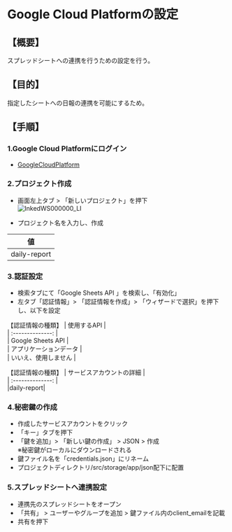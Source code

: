# Google Cloud Platformの設定

## 【概要】  

スプレッドシートへの連携を行うための設定を行う。

## 【目的】  

指定したシートへの日報の連携を可能にするため。

## 【手順】  

### 1.Google Cloud Platformにログイン
- [GoogleCloudPlatform](https://console.cloud.google.com ) 

### 2.プロジェクト作成 
- 画面左上タブ > 「新しいプロジェクト」を押下  
![InkedWS000000_LI](https://user-images.githubusercontent.com/89679815/152359173-3037555b-36d7-499b-a950-1997ed154aae.jpg)  

- プロジェクト名を入力し、作成

|       値       |   
| :--------------: |     
| daily-report |     

### 3.認証設定  
- 検索タブにて「Google Sheets API 」を検索し、「有効化」  
- 左タブ「認証情報」> 「認証情報を作成」> 「ウィザードで選択」を押下し、以下を設定

【認証情報の種類】
|    使用するAPI |   
| :--------------: |     
| Google Sheets API |  
| アプリケーションデータ |  
| いいえ、使用しません |  

【認証情報の種類】
| サービスアカウントの詳細 |   
| :--------------: |     
|daily-report|

### 4.秘密鍵の作成  
- 作成したサービスアカウントをクリック
- 「キー」タブを押下
- 「鍵を追加」> 「新しい鍵の作成」 > JSON > 作成  
※秘密鍵がローカルにダウンロードされる  
- 鍵ファイル名を「credentials.json」にリネーム
- プロジェクトディレクトリ/src/storage/app/json配下に配置

### 5.スプレッドシートへ連携設定
- 連携先のスプレッドシートをオープン
- 「共有」 > ユーザーやグループを追加 > 鍵ファイル内のclient_emailを記載
- 共有を押下  


